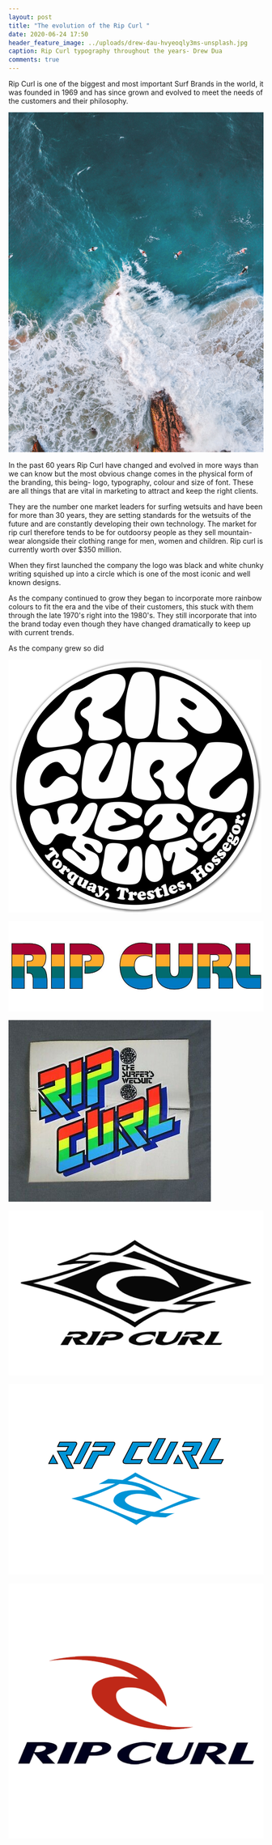 ```yaml
---
layout: post
title: "The evolution of the Rip Curl "
date: 2020-06-24 17:50
header_feature_image: ../uploads/drew-dau-hvyeoqly3ms-unsplash.jpg
caption: Rip Curl typography throughout the years- Drew Dua
comments: true
---
```

Rip Curl is one of the biggest and most important Surf Brands in the world, it was founded in 1969 and has since grown and evolved to meet the needs of the customers and their philosophy. 

![Burleigh Heads QLD, Australia- Taken by Manny Moreno](../uploads/manny-moreno-getjzv1icdw-unsplash.jpg)

In the past 60 years Rip Curl have changed and evolved in more ways than we can know but the most obvious change comes in the physical form of the branding, this being- logo, typography, colour and size of font. These are all things that are vital in marketing to attract and keep the right clients. 

They are the number one market leaders for surfing wetsuits and have been for more than 30 years, they are setting standards for the wetsuits of the future and are constantly developing their own technology. The market for rip curl therefore tends to be for outdoorsy people as they sell mountain-wear alongside their clothing range for men, women and children. Rip curl is currently worth over $350 million. 

When they first launched the company the logo was black and white chunky writing squished up into a circle which is one of the most iconic and well known designs.

As the company continued to grow they began to incorporate more rainbow colours to fit the era and the vibe of their customers, this stuck with them through the late 1970's right into the 1980's. They still incorporate that into the brand today even though they have changed dramatically to keep up with current trends.

As the company grew so did 

![The first ever rip curl logo/ typography](../uploads/rip-curl-logo-png-8.png)

![The second wave of branding for Rip Curl- The era of rainbows](../uploads/rip-curl-rainbow.jpg)

![The third wave of branding for Rip Curl- 3D Rainbows](../uploads/rip-curl-3-.jpeg)

![The birth of the iconic Rip Curl wave](../uploads/rip-curl-4.jpg)

![](../uploads/rip-curl-logo-5.png "Water camouflage version of the 1990's logo")

![](../uploads/rip-curl-last-one.png "The first lowercase 'Blade' logo- 2005")